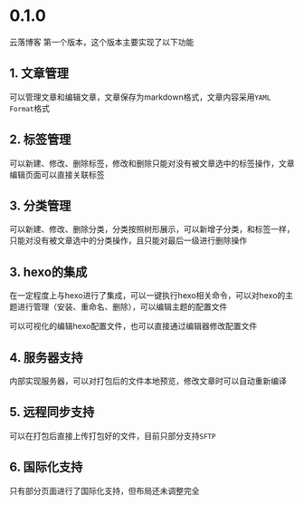 # 0.1.0

云落博客 第一个版本，这个版本主要实现了以下功能

## 1. 文章管理

可以管理文章和编辑文章，文章保存为markdown格式，文章内容采用`YAML Format`格式

## 2. 标签管理

可以新建、修改、删除标签，修改和删除只能对没有被文章选中的标签操作，文章编辑页面可以直接关联标签

## 3. 分类管理

可以新建、修改、删除分类，分类按照树形展示，可以新增子分类，和标签一样，只能对没有被文章选中的分类操作，且只能对最后一级进行删除操作

## 3. hexo的集成

在一定程度上与hexo进行了集成，可以一键执行hexo相关命令，可以对hexo的主题进行管理（安装、重命名、删除），可以编辑主题的配置文件

可以可视化的编辑hexo配置文件，也可以直接通过编辑器修改配置文件

## 4. 服务器支持

内部实现服务器，可以对打包后的文件本地预览，修改文章时可以自动重新编译

## 5. 远程同步支持

可以在打包后直接上传打包好的文件，目前只部分支持`SFTP`

## 6. 国际化支持

只有部分页面进行了国际化支持，但布局还未调整完全

